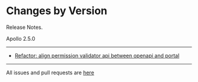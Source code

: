 Changes by Version
==================
Release Notes.

Apollo 2.5.0

------------------
* [Refactor: align permission validator api between openapi and portal](https://github.com/apolloconfig/apollo/pull/5337)

------------------
All issues and pull requests are [here](https://github.com/apolloconfig/apollo/milestone/16?closed=1)
